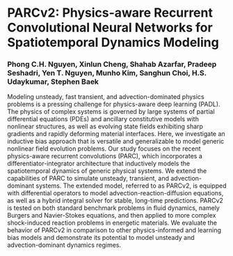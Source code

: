 <h1>PARCv2: Physics-aware Recurrent Convolutional Neural Networks for Spatiotemporal Dynamics Modeling</h1>
<h3>Phong C.H. Nguyen, Xinlun Cheng, Shahab Azarfar, Pradeep Seshadri, Yen T. Nguyen, Munho Kim, Sanghun Choi, H.S. Udaykumar, Stephen Baek</h3>
Modeling unsteady, fast transient, and advection-dominated physics problems is a pressing challenge for physics-aware deep learning (PADL). 
The physics of complex systems is governed by large systems of partial differential equations (PDEs) and ancillary constitutive models with nonlinear structures,
as well as evolving state fields exhibiting sharp gradients and rapidly deforming material interfaces. Here, we investigate an inductive bias approach that is 
versatile and generalizable to model generic nonlinear field evolution problems. Our study focuses on the recent physics-aware recurrent convolutions (PARC), 
which incorporates a differentiator-integrator architecture that inductively models the spatiotemporal dynamics of generic physical systems. We extend the capabilities
of PARC to simulate unsteady, transient, and advection-dominant systems. The extended model, referred to as PARCv2, is equipped with differential operators to model
advection-reaction-diffusion equations, as well as a hybrid integral solver for stable, long-time predictions. PARCv2 is tested on both standard benchmark problems in
fluid dynamics, namely Burgers and Navier-Stokes equations, and then applied to more complex shock-induced reaction problems in energetic materials. We evaluate the behavior
of PARCv2 in comparison to other physics-informed and learning bias models and demonstrate its potential to model unsteady and advection-dominant dynamics regimes.
